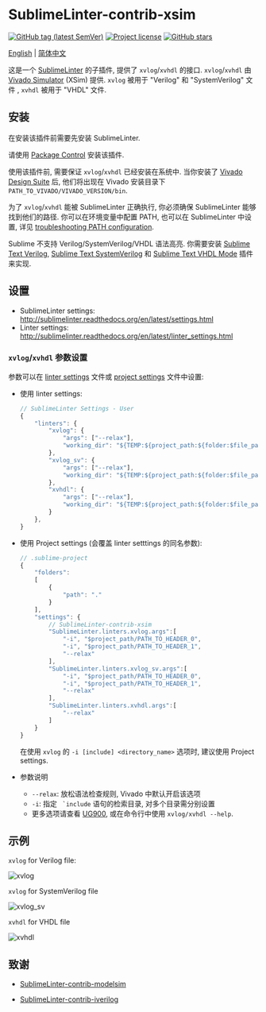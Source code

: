# SublimeLinter-contrib-xsim

[![GitHub tag (latest SemVer)](https://img.shields.io/github/tag/mzh330521/SublimeLinter-contrib-xsim?style=flat-square&logo=github)](https://github.com/mzh330521/SublimeLinter-contrib-xsim/tags)
[![Project license](https://img.shields.io/github/license/mzh330521/SublimeLinter-contrib-xsim?style=flat-square&logo=github)](https://github.com/mzh330521/SublimeLinter-contrib-xsim/blob/master/LICENSE)
[![GitHub stars](https://img.shields.io/github/stars/mzh330521/SublimeLinter-contrib-xsim?style=flat-square&logo=github)](https://github.com/mzh330521/SublimeLinter-contrib-xsim/stargazers)

[English](./README.md) | [简体中文](./README.ch.md)

这是一个 [SublimeLinter](https://github.com/SublimeLinter/SublimeLinter) 的子插件, 提供了 `xvlog`/`xvhdl` 的接口. `xvlog`/`xvhdl` 由 [Vivado Simulator](https://www.xilinx.com/support/documentation-navigation/design-hubs/dh0010-vivado-simulation-hub.html) (XSim) 提供. `xvlog` 被用于 "Verilog" 和 "SystemVerilog" 文件 , `xvhdl` 被用于 "VHDL" 文件.

## 安装

在安装该插件前需要先安装 SublimeLinter. 

请使用 [Package Control](https://packagecontrol.io) 安装该插件.

使用该插件前, 需要保证 `xvlog`/`xvhdl` 已经安装在系统中. 当你安装了 [Vivado Design Suite](https://www.xilinx.com/products/design-tools/vivado.html) 后, 他们将出现在 Vivado 安装目录下 `PATH_TO_VIVADO/VIVADO_VERSION/bin`.

为了 `xvlog`/`xvhdl` 能被 SublimeLinter 正确执行, 你必须确保 SublimeLinter 能够找到他们的路径. 你可以在环境变量中配置 PATH, 也可以在  SublimeLinter 中设置, 详见 [troubleshooting PATH configuration](http://sublimelinter.readthedocs.io/en/latest/troubleshooting.html#finding-a-linter-executable).

Sublime 不支持 Verilog/SystemVerilog/VHDL 语法高亮.
你需要安装 [Sublime Text Verilog](https://packagecontrol.io/packages/Verilog), [Sublime Text SystemVerilog](https://packagecontrol.io/packages/SystemVerilog) 和 [Sublime Text VHDL Mode](https://packagecontrol.io/packages/VHDL%20Mode) 插件来实现.

## 设置

- SublimeLinter settings: http://sublimelinter.readthedocs.org/en/latest/settings.html
- Linter settings: http://sublimelinter.readthedocs.org/en/latest/linter_settings.html

### `xvlog`/`xvhdl` 参数设置

参数可以在 [linter settings](http://www.sublimelinter.com/en/stable/linter_settings.html#args) 文件或 [project settings](http://www.sublimelinter.com/en/stable/settings.html#project-settings) 文件中设置:

- 使用 linter settings:

   ```javascript
   // SublimeLinter Settings - User
   {
       "linters": {
           "xvlog": {
               "args": ["--relax"],
               "working_dir": "${TEMP:${project_path:${folder:$file_path}}}",
           },
           "xvlog_sv": {
               "args": ["--relax"],
               "working_dir": "${TEMP:${project_path:${folder:$file_path}}}",
           },
           "xvhdl": {
               "args": ["--relax"],
               "working_dir": "${TEMP:${project_path:${folder:$file_path}}}",
           }
       },
   }
   ```

- 使用 Project settings (会覆盖 linter setttings 的同名参数):

    ```javascript
    // .sublime-project
    {
        "folders":
        [
            {
                "path": "."
            }
        ],
        "settings": {
            // SublimeLinter-contrib-xsim
            "SublimeLinter.linters.xvlog.args":[
                "-i", "$project_path/PATH_TO_HEADER_0",
                "-i", "$project_path/PATH_TO_HEADER_1",
                "--relax"
            ],
            "SublimeLinter.linters.xvlog_sv.args":[
                "-i", "$project_path/PATH_TO_HEADER_0",
                "-i", "$project_path/PATH_TO_HEADER_1",
                "--relax"
            ],
            "SublimeLinter.linters.xvhdl.args":[
                "--relax"
            ]
        }
    }
    ```
    
    在使用 `xvlog` 的 `-i [include] <directory_name>` 选项时, 建议使用 Project settings.

- 参数说明

    - `--relax`: 放松语法检查规则, Vivado 中默认开启该选项
    - `-i`: 指定 `` `include`` 语句的检索目录, 对多个目录需分别设置
    - 更多选项请查看 [UG900](https://www.xilinx.com/support/documentation-navigation/design-hubs/dh0010-vivado-simulation-hub.html), 或在命令行中使用 `xvlog/xvhdl --help`.

## 示例

`xvlog` for Verilog file:

![xvlog](https://user-images.githubusercontent.com/34703459/150652581-72f74c25-d3cc-4b88-b523-981cf0b403b3.png)

`xvlog` for SystemVerilog file

![xvlog_sv](https://user-images.githubusercontent.com/34703459/150648542-219eafe0-e747-48a7-a6e6-10f35e8836c3.png)

`xvhdl` for VHDL file

![xvhdl](https://user-images.githubusercontent.com/34703459/150648545-7b157dff-81e1-4397-a5fd-b1c1d43212c2.png)

## 致谢

- [SublimeLinter-contrib-modelsim](https://github.com/jevogel/SublimeLinter-contrib-modelsim)

- [SublimeLinter-contrib-iverilog](https://github.com/jfcherng-sublime/SublimeLinter-contrib-iverilog)


